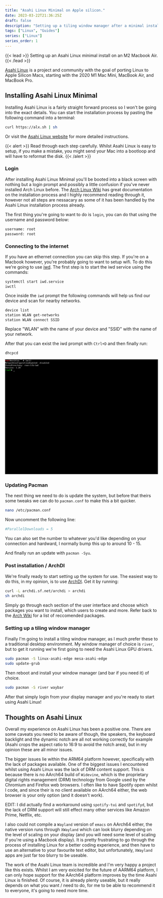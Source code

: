```yaml
---
title: "Asahi Linux Minimal on Apple silicon."
date: 2023-03-22T21:36:25Z
draft: false
description: "Setting up a tiling window manager after a minimal install of Asahi Linux on an M2 Macbook Air."
tags: ["Linux", "Guides"]
series: ["Linux"]
series_order: 1
---
```


{{< lead >}}
Setting up an Asahi Linux minimal install on an M2 Macbook Air.
{{< /lead >}}

[Asahi Linux](https://asahilinux.org/) is a project and community with the goal of porting Linux to Apple Silicon Macs, starting with the 2020 M1 Mac Mini, MacBook Air, and MacBook Pro.

## Installing Asahi Linux Minimal

Installing Asahi Linux is a fairly straight forward process so I won't be going into the exact details. You can start the installation process by pasting the following command into a terminal:

```bash
curl https://alx.sh | sh
```

Or visit the [Asahi Linux website](https://asahilinux.org/) for more detailed instructions.

{{< alert >}}
Read through each step carefully. Whilst Asahi Linux is easy to setup, if you make a mistake, you might send your Mac into a bootloop and will have to reformat the disk.
{{< /alert >}}

### Login

After installing Asahi Linux Minimal you'll be booted into a black screen with nothing but a login prompt and possibly a little confusion if you've never installed Arch Linux before. The [Arch Linux Wiki](https://wiki.archlinux.org/) has great documentation on the installation process and I highly recommend reading through it, however not all steps are nessacary as some of it has been handled by the Asahi Linux installation process already.

The first thing you're going to want to do is `login`, you can do that using the username and password below:

```shell
username: root
password: root
```

### Connecting to the internet

If you have an ethernet connection you can skip this step. If you're on a Macbook however, you're probably going to want to setup wifi.
To do this we're going to use [iwd](https://wiki.archlinux.org/title/iwd). The first step is to start the iwd service using the commands:

```shell
systemctl start iwd.service
iwctl
```

Once inside the `iwd` prompt the following commands will help us find our device and scan for nearby networks.

```shell
device list
station WLAN get-networks
station WLAN connect SSID
```

Replace "WLAN" with the name of your device and "SSID" with the name of your network.

After that you can exist the iwd prompt with `Ctrl+D` and then finally run:

```shell
dhcpcd
```

![iwd](iwd.png)

### Updating Pacman

The next thing we need to do is update the system, but before that theirs some tweaks we can do to `pacman.conf` to make this a bit quicker.

```bash
nano /etc/pacman.conf
```
Now uncomment the following line:

```bash
#ParallelDownloads = 5
```
You can also set the number to whatever you'd like depending on your connection and hardward, I normally bump this up to around 10 - 15.

And finally run an update with `pacman -Syu`.

### Post installation / ArchDI

We're finally ready to start setting up the system for use. The easiest way to do this, in my opinion, is to use [ArchDI](https://github.com/MatMoul/archdi). Get it by running:

```bash
curl -L archdi.sf.net/archdi > archdi
sh archdi
```

Simply go through each section of the user interface and choose which packages you want to install, which users to create and more. Refer back to the [Arch Wiki](https://wiki.archlinux.org/title/General_recommendations) for a list of reccomended packages.

### Setting up a tiling window manager

Finally I'm going to install a tiling window manager, as I much prefer these to a traditional desktop environment. My window manager of choice is `river`, but to get it running we're first going to need the Asahi Linux GPU drivers.

```bash
sudo pacman -S linux-asahi-edge mesa-asahi-edge
sudo update-grub
```
Then reboot and install your window manager (and bar if you need it) of choice.
```bash
sudo pacman -S river waybar
```

After that simply login from your display manager and you're ready to start using Asahi Linux!

## Thoughts on Asahi Linux

Overall my experience on Asahi Linux has been a positive one. There are some caveats you need to be aware of though, the speakers, the keyboard backlight and the dynamic notch are all not working correctly for example (Asahi crops the aspect ratio to 16:9 to avoid the notch area), but in my opinion these are all minor issues.

The bigger issues lie within the ARM64 platform however, specifically with the lack of packages available. One of the biggest issues I encountered whilst using Asahi Linux was the lack of DRM content support. This is because there is no AArch64 build of `Widevine`, which is the proprietary digital rights management (DRM) technology from Google used by the Chromium and Firefox web browsers. I often like to have Spotify open whilst I code, and since their is no client available on AArch64 either, the web browser is your only option (and it doesn't work).

EDIT: I did actually find a workaround using `spotify-tui` and `spotifyd`, but the lack of DRM support will still effect many other services like Amazon Prime, Netflix, etc.

I also could not compile a `Wayland` version of `emacs` on AArch64 either, the native version runs through `XWayland` which can look blurry depending on the level of scaling on your display (and you will need some level of scaling if you're using a Macbook display). It is pretty frustrating to go through the process of installing Linux for a better coding experience, and then have to use an alternative to your favourite text editor, but unfortunately, `XWayland` apps are just far too blurry to be useable.

The work of the Asahi Linux team is incredible and I'm very happy a project like this exists. Whilst I am very exicited for the future of AARM64 platform, I can only hope support for the AArch64 platform improves by the time Asahi Linux is finished. Of course, it is already plenty useable, but it really depends on what you want / need to do, for me to be able to recommend it to everyone, it's going to need more time.